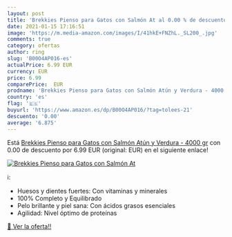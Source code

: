 ```yaml
---
layout: post
title: 'Brekkies Pienso para Gatos con Salmón At al 0.00 % de descuento'
date: 2021-01-15 17:16:51
image: 'https://m.media-amazon.com/images/I/41hkE+FNZhL._SL200_.jpg'
comments: true
category: ofertas
author: ring
slug: 'B00O4AP016-es'
actualPrice: 6.99 EUR
currency: EUR
price: 6.99
comparePrice:  EUR
prodname: 'Brekkies Pienso para Gatos con Salmón Atún y Verdura - 4000 gr'
country: 'es'
flag: '🇪🇸'
buyurl: 'https://www.amazon.es/dp/B00O4AP016/?tag=tolees-21'
descuento: '0.00'
average: '6.875'
---
```


Está [Brekkies Pienso para Gatos con Salmón Atún y Verdura - 4000 gr](https://www.amazon.es/dp/B00O4AP016/?tag=tolees-21) con 0.00 de descuento por 6.99 EUR (original:  EUR) en el siguiente enlace!

[![Brekkies Pienso para Gatos con Salmón At](https://m.media-amazon.com/images/I/41hkE+FNZhL._SL200_.jpg)](https://www.amazon.es/dp/B00O4AP016/?tag=tolees-21)

ℹ️:

- Huesos y dientes fuertes: Con vitaminas y minerales
- 100% Completo y Equilibrado
- Pelo brillante y piel sana: Con ácidos grasos esenciales
- Agilidad: Nivel óptimo de proteínas

[🛒 Ver la oferta!!](https://www.amazon.es/dp/B00O4AP016/?tag=tolees-21)
